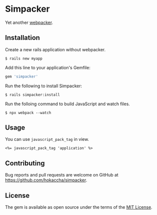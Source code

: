 # Simpacker

Yet another [webpacker](https://github.com/rails/webpacker).

## Installation

Create a new rails application without webpacker.

```
$ rails new myapp
```

Add this line to your application's Gemfile:

```ruby
gem 'simpacker'
```

Run the following to install Simpacker:

```
$ rails simpacker:install
```

Run the folloing command to build JavaScript and watch files.

```
$ npx webpack --watch
```

## Usage

You can use `javascript_pack_tag` in view.

```erb
<%= javascript_pack_tag 'application' %>
```

## Contributing

Bug reports and pull requests are welcome on GitHub at https://github.com/hokaccha/simpacker.

## License

The gem is available as open source under the terms of the [MIT License](https://opensource.org/licenses/MIT).
